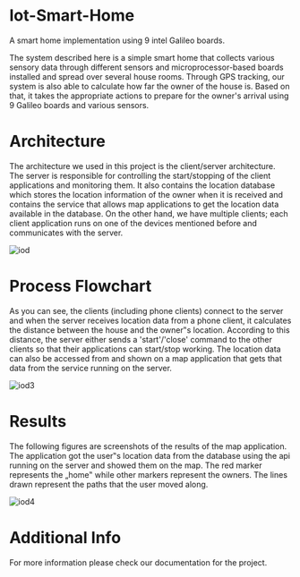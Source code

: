 # Iot-Smart-Home
A smart home implementation using 9 intel Galileo boards.

The system described here is a simple smart home that collects various sensory data through different sensors and microprocessor-based boards installed and spread over several house rooms. Through GPS tracking, our system is also able to calculate how far the owner of the house is. Based on that, it takes the appropriate actions to prepare for the owner's arrival using 9 Galileo boards and various sensors. 


# Architecture

The architecture we used in this project is the client/server architecture. The server is responsible for controlling the start/stopping of the client applications and monitoring them. It also contains the location database which stores the location information of the owner when it is received and contains the service that allows map applications to get the location data available in the database. On the other hand, we have multiple clients; each client application runs on one of the devices mentioned before and communicates with the server.

![iod](https://user-images.githubusercontent.com/6074821/41300403-ed3f2676-6e65-11e8-81d6-918e25f4ef5e.jpg)


# Process Flowchart

As you can see, the clients (including phone clients) connect to the server and when the server receives location data from a phone client, it calculates the distance between the house and the owner‟s location. According to this distance, the server either sends a 'start'/'close' command to the other clients so that their applications can start/stop working. The location data can also be accessed from and shown on a map application that gets that data from the service running on the server.

![iod3](https://user-images.githubusercontent.com/6074821/41300494-2942b2be-6e66-11e8-95b1-5c2676e4e98a.jpg)


# Results

The following figures are screenshots of the results of the map application. The application got the user‟s location data from the database using the api running on the server and showed them on the map. The red marker represents the „home‟ while other markers represent the owners. The lines drawn represent the paths that the user moved along.


![iod4](https://user-images.githubusercontent.com/6074821/41300690-a8f613e8-6e66-11e8-85c3-50b6b31924cd.jpg)


# Additional Info

For more information please check our documentation for the project.

